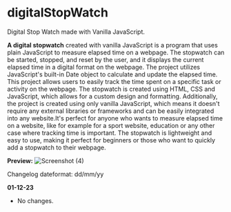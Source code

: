 # digitalStopWatch

Digital Stop Watch made with Vanilla JavaScript.

**A digital stopwatch** created with vanilla JavaScript is a program that uses plain JavaScript to measure elapsed time on a webpage. The stopwatch can be started, stopped, and reset by the user, and it displays the current elapsed time in a digital format on the webpage. The project utilizes JavaScript's built-in Date object to calculate and update the elapsed time. This project allows users to easily track the time spent on a specific task or activity on the webpage. The stopwatch is created using HTML, CSS and JavaScript, which allows for a custom design and formatting. Additionally, the project is created using only vanilla JavaScript, which means it doesn't require any external libraries or frameworks and can be easily integrated into any website.It's perfect for anyone who wants to measure elapsed time on a website, like for example for a sport website, education or any other case where tracking time is important. The stopwatch is lightweight and easy to use, making it perfect for beginners or those who want to quickly add a stopwatch to their webpage.

**Preview:**
![Screenshot (4)](https://user-images.githubusercontent.com/73266650/212051166-81270e70-3cfa-4f2a-8572-a9aa0054608c.png)

Changelog
dateformat: dd/mm/yy

**01-12-23** 
- No changes.
